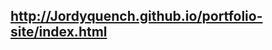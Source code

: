 
http://Jordyquench.github.io/portfolio-site/index.html
------------------------------------------------------------

